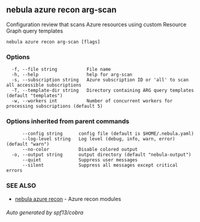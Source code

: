 ## nebula azure recon arg-scan

Configuration review that scans Azure resources using custom Resource Graph query templates

```
nebula azure recon arg-scan [flags]
```

### Options

```
  -f, --file string           File name
  -h, --help                  help for arg-scan
  -s, --subscription string   Azure subscription ID or 'all' to scan all accessible subscriptions
  -T, --template-dir string   Directory containing ARG query templates (default "templates")
  -w, --workers int           Number of concurrent workers for processing subscriptions (default 5)
```

### Options inherited from parent commands

```
      --config string      config file (default is $HOME/.nebula.yaml)
      --log-level string   Log level (debug, info, warn, error) (default "warn")
      --no-color           Disable colored output
  -o, --output string      output directory (default "nebula-output")
      --quiet              Suppress user messages
      --silent             Suppress all messages except critical errors
```

### SEE ALSO

* [nebula azure recon](nebula_azure_recon.md)	 - Azure recon modules

###### Auto generated by spf13/cobra
